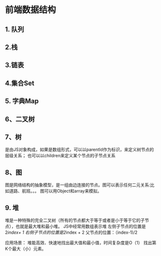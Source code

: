 # 前端数据结构
## 1. 队列
## 2.栈
## 3.链表
## 4.集合Set
## 5. 字典Map
## 6、二叉树
## 7、树 
 是由JS对象构成，如果是数组形式，可以以parentId作为标识，来定义树节点的层级关系；
 也可以以children来定义某个节点的子节点关系
## 8、图
图是网络结构的抽象模型，是一组由边连接的节点。图可以表示任何二元关系:比如道路、航班。。。
图可以用Object和array来模拟。
## 9. 堆
堆是一种特殊的完全二叉树（所有的节点都大于等于或者是小于等于它的子节点），也就是最大堆和最小堆。
JS中经常用数组表示堆
左侧子节点的位置是2*index+ 1
右侧子节点的位置是2*index + 2
父节点的位置：（index-1)/2

应用场景：
堆能高效、快速地找出最大值和最小值，时间复杂度是O（1）
找出第K个最大（小）元素。

